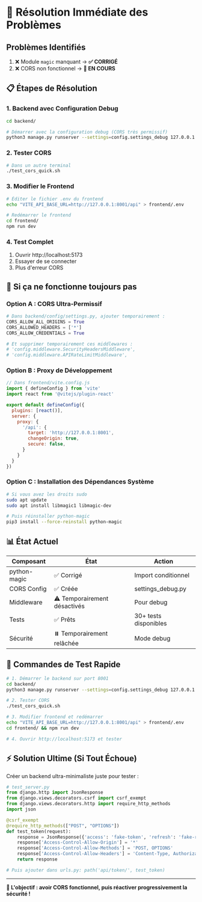 # 🚨 Résolution Immédiate des Problèmes

## Problèmes Identifiés
1. ❌ Module `magic` manquant → **✅ CORRIGÉ**
2. ❌ CORS non fonctionnel → **🔧 EN COURS**

## 📋 Étapes de Résolution

### 1. Backend avec Configuration Debug
```bash
cd backend/

# Démarrer avec la configuration debug (CORS très permissif)
python3 manage.py runserver --settings=config.settings_debug 127.0.0.1:8001
```

### 2. Tester CORS
```bash
# Dans un autre terminal
./test_cors_quick.sh
```

### 3. Modifier le Frontend
```bash
# Éditer le fichier .env du frontend
echo "VITE_API_BASE_URL=http://127.0.0.1:8001/api" > frontend/.env

# Redémarrer le frontend
cd frontend/
npm run dev
```

### 4. Test Complet
1. Ouvrir http://localhost:5173
2. Essayer de se connecter
3. Plus d'erreur CORS

## 🔧 Si ça ne fonctionne toujours pas

### Option A : CORS Ultra-Permissif
```python
# Dans backend/config/settings.py, ajouter temporairement :
CORS_ALLOW_ALL_ORIGINS = True
CORS_ALLOWED_HEADERS = ['*']
CORS_ALLOW_CREDENTIALS = True

# Et supprimer temporairement ces middlewares :
# 'config.middleware.SecurityHeadersMiddleware',
# 'config.middleware.APIRateLimitMiddleware',
```

### Option B : Proxy de Développement
```javascript
// Dans frontend/vite.config.js
import { defineConfig } from 'vite'
import react from '@vitejs/plugin-react'

export default defineConfig({
  plugins: [react()],
  server: {
    proxy: {
      '/api': {
        target: 'http://127.0.0.1:8001',
        changeOrigin: true,
        secure: false,
      }
    }
  }
})
```

### Option C : Installation des Dépendances Système
```bash
# Si vous avez les droits sudo
sudo apt update
sudo apt install libmagic1 libmagic-dev

# Puis réinstaller python-magic
pip3 install --force-reinstall python-magic
```

## 📊 État Actuel

| Composant | État | Action |
|-----------|------|--------|
| python-magic | ✅ Corrigé | Import conditionnel |
| CORS Config | ✅ Créée | settings_debug.py |
| Middleware | ⚠️ Temporairement désactivés | Pour debug |
| Tests | ✅ Prêts | 30+ tests disponibles |
| Sécurité | ⏸️ Temporairement relâchée | Mode debug |

## 🎯 Commandes de Test Rapide

```bash
# 1. Démarrer le backend sur port 8001
cd backend/
python3 manage.py runserver --settings=config.settings_debug 127.0.0.1:8001

# 2. Tester CORS 
./test_cors_quick.sh

# 3. Modifier frontend et redémarrer
echo "VITE_API_BASE_URL=http://127.0.0.1:8001/api" > frontend/.env
cd frontend/ && npm run dev

# 4. Ouvrir http://localhost:5173 et tester
```

## ⚡ Solution Ultime (Si Tout Échoue)

Créer un backend ultra-minimaliste juste pour tester :

```python
# test_server.py
from django.http import JsonResponse
from django.views.decorators.csrf import csrf_exempt
from django.views.decorators.http import require_http_methods
import json

@csrf_exempt  
@require_http_methods(["POST", "OPTIONS"])
def test_token(request):
    response = JsonResponse({'access': 'fake-token', 'refresh': 'fake-refresh'})
    response['Access-Control-Allow-Origin'] = '*'
    response['Access-Control-Allow-Methods'] = 'POST, OPTIONS'
    response['Access-Control-Allow-Headers'] = 'Content-Type, Authorization'
    return response

# Puis ajouter dans urls.py: path('api/token/', test_token)
```

---

**🎯 L'objectif : avoir CORS fonctionnel, puis réactiver progressivement la sécurité !**